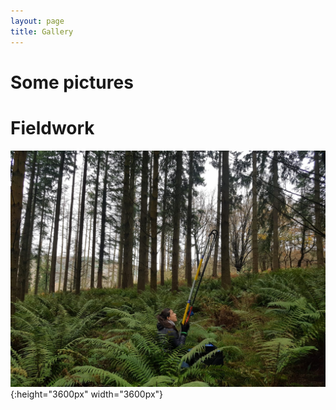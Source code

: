 ```yaml
---
layout: page
title: Gallery
---
```

# Some pictures

# Fieldwork



![](/img/IMG-20211205-WA0015.jpg){:height="3600px" width="3600px"}
